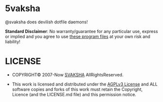 # 5vaksha

@svaksha does devilish dotfile daemons!

**Standard Disclaimer**: No warranty/guarantee for any particular use, express or implied and you agree to use [these program files](http://svaksha.github.io/5vaksha) at your own risk and liability!

# LICENSE
* COPYRIGHT© 2007-Now [SVAKSHA](http://svaksha.com/pages/Bio) AllRightsReserved.
+ This work is licensed and distributed under the [AGPLv3 License](http://www.gnu.org/licenses/agpl-3.0.html) and ALL software copies and forks of this work must retain the Copyright, Licence (and the LICENSE.md file) and this permission notice.
